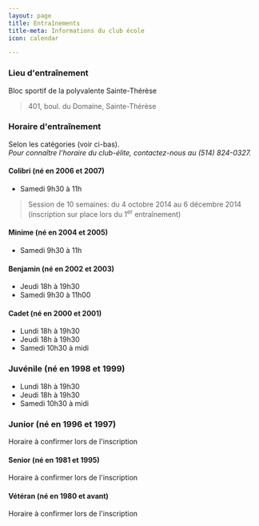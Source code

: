 ```yaml
---
layout: page
title: Entraînements
title-meta: Informations du club école
icon: calendar

---
```


### <span class="icon icon-map-marker"></span> Lieu d'entraînement

Bloc sportif de la polyvalente Sainte-Thérèse

> 401, boul. du Domaine, Sainte-Thérèse


### <span class="icon icon-stopwatch"></span> Horaire d'entraînement

Selon les catégories (voir ci-bas).  
*Pour connaître l'horaire du club-élite, contactez-nous au (514) 824-0327.*

#### Colibri (né en 2006 et 2007)

- Samedi 9h30 à 11h

> Session de 10 semaines: du 4 octobre 2014 au 6 décembre 2014 (inscription sur place lors du 1<sup>er</sup> entraînement)

#### Minime (né en 2004 et 2005)

- Samedi 9h30 à 11h

#### Benjamin (né en 2002 et 2003)

- Jeudi 18h à 19h30
- Samedi 9h30 à 11h00

#### Cadet (né en 2000 et 2001)

- Lundi 18h à 19h30
- Jeudi 18h à 19h30
- Samedi 10h30 à midi

### Juvénile (né en 1998 et 1999)

- Lundi 18h à 19h30
- Jeudi 18h à 19h30
- Samedi 10h30 à midi

### Junior (né en 1996 et 1997)

Horaire à confirmer lors de l'inscription

#### Senior (né en 1981 et 1995)

Horaire à confirmer lors de l'inscription

#### Vétéran (né en 1980 et avant)

Horaire à confirmer lors de l'inscription
